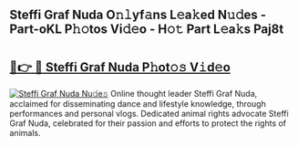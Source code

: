 ## Steffi Graf Nuda O𝚗𝚕yf𝚊ns L𝚎a𝚔ed N𝚞𝚍es - Part-oKL P𝚑𝚘tos Vi𝚍𝚎o - H𝚘𝚝 Part L𝚎a𝚔s Paj8t

# <h2><a href="http://kf2spc4.oniu.top/?m=Steffi+Graf+Nuda">🔗👉 🔴 Steffi Graf Nuda P𝚑ot𝚘𝚜 V𝚒d𝚎o</a></h2>

[![Steffi Graf Nuda Nu𝚍e𝚜](https://i.imgur.com/0qMVB7G.gif)](http://kf2spc4.oniu.top/?m=Steffi+Graf+Nuda)
Online thought leader Steffi Graf Nuda, acclaimed for disseminating dance and lifestyle knowledge, through performances and personal vlogs. Dedicated animal rights advocate Steffi Graf Nuda, celebrated for their passion and efforts to protect the rights of animals.  
